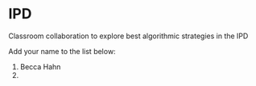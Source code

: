 # IPD
Classroom collaboration to explore best algorithmic strategies in the IPD

Add your name to the list below:

1. Becca Hahn
2. 

